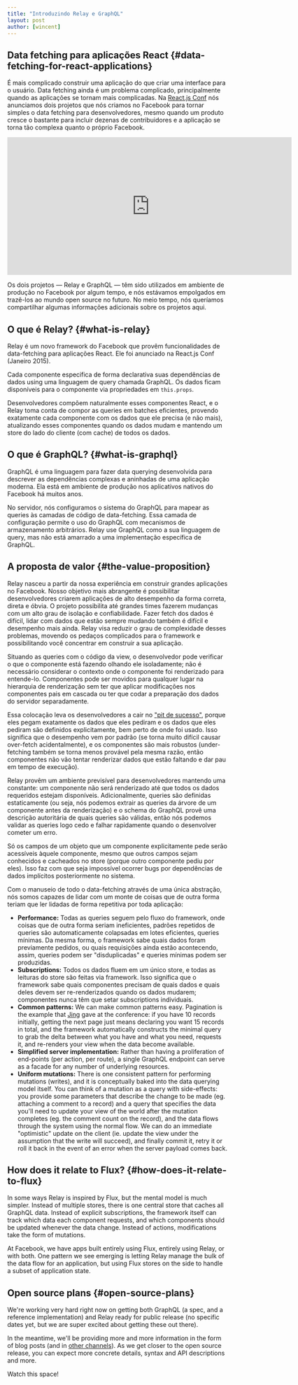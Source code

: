 ```yaml
---
title: "Introduzindo Relay e GraphQL"
layout: post
author: [wincent]
---
```


## Data fetching para aplicações React {#data-fetching-for-react-applications}

É mais complicado construir uma aplicação do que criar uma interface para o usuário. Data fetching ainda é um problema complicado, principalmente quando as aplicações se tornam mais complicadas. Na [React.js Conf](http://conf.reactjs.com/) nós anunciamos dois projetos que nós criamos no Facebook para tornar simples o data fetching para desenvolvedores, mesmo quando um produto cresce o bastante para incluir dezenas de contribuidores e a aplicação se torna tão complexa quanto o próprio Facebook.

<iframe width="650" height="315" src="https://www.youtube-nocookie.com/embed/9sc8Pyc51uU" frameborder="0" allowfullscreen></iframe>

Os dois projetos &mdash; Relay e GraphQL &mdash; têm sido utilizados em ambiente de produção no Facebook por algum tempo, e nós estávamos empolgados em trazê-los ao mundo open source no futuro. No meio tempo, nós queríamos compartilhar algumas informações adicionais sobre os projetos aqui.

<script async class="speakerdeck-embed" data-id="7af7c2f33bf9451a892dcd91de55b7c2" data-ratio="1.29456384323641" src="//speakerdeck.com/assets/embed.js"></script>

## O que é Relay? {#what-is-relay}

Relay é um novo framework do Facebook que provêm funcionalidades de data-fetching para aplicações React. Ele foi anunciado na React.js Conf (Janeiro 2015).

Cada componente especifica de forma declarativa suas dependências de dados using uma linguagem de query chamada GraphQL. Os dados ficam disponíveis para o componente via propriedades em `this.props`.

Desenvolvedores compõem naturalmente esses componentes React, e o Relay toma conta de compor as queries em batches eficientes, provendo exatamente cada componente com os dados que ele precisa (e não mais), atualizando esses componentes quando os dados mudam e mantendo um store do lado do cliente (com cache) de todos os dados.  

## O que é GraphQL? {#what-is-graphql}

GraphQL é uma linguagem para fazer data querying desenvolvida para descrever as dependências complexas e aninhadas de uma aplicação moderna. Ela está em ambiente de produção nos aplicativos nativos do Facebook há muitos anos.

No servidor, nós configuramos o sistema do GraphQL para mapear as queries às camadas de código de data-fetching. Essa camada de configuração permite o uso do GraphQL com mecanismos de armazenamento arbitrários. Relay use GraphQL como a sua linguagem de query, mas não está amarrado a uma implementação específica de GraphQL.

## A proposta de valor {#the-value-proposition}

Relay nasceu a partir da nossa experiência em construir grandes aplicações no Facebook. Nosso objetivo mais abrangente é possibilitar desenvolvedores criarem aplicações de alto desempenho da forma correta, direta e óbvia. O projeto possibilita até grandes times fazerem mudanças com um alto grau de isolação e confiabilidade. Fazer fetch dos dados é difícil, lidar com dados que estão sempre mudando também é difícil e desempenho mais ainda. Relay visa reduzir o grau de complexidade desses problemas, movendo os pedaços complicados para o framework e possibilitando você concentrar em construir a sua aplicação.

Situando as queries com o código da view, o desenvolvedor pode verificar o que o componente está fazendo olhando ele isoladamente; não é necessário considerar o contexto onde o componente foi renderizado para entende-lo. Componentes pode ser movidos para qualquer lugar na hierarquia de renderização sem ter que aplicar modificações nos componentes pais em cascada ou ter que codar a preparação dos dados do servidor separadamente.

Essa colocação leva os desenvolvedores a cair no ["pit de sucesso"](https://english.stackexchange.com/a/77541), porque eles pegam exatamente os dados que eles pediram e os dados que eles pediram são definidos explicitamente, bem perto de onde foi usado. Isso significa que o desempenho vem por padrão (se torna muito difícil causar over-fetch acidentalmente), e os componentes são mais robustos (under-fetching também se torna menos provável pela mesma razão, então componentes não vão tentar renderizar dados que estão faltando e dar pau em tempo de execução).

Relay provêm um ambiente previsível para desenvolvedores mantendo uma constante: um componente não será renderizado até que todos os dados requeridos estejam disponíveis. Adicionalmente, queries são definidas estaticamente (ou seja, nós podemos extrair as queries da árvore de um componente antes da renderização) e o schema do GraphQL provê uma descrição autoritária de quais queries são válidas, então nós podemos validar as queries logo cedo e falhar rapidamente quando o desenvolver cometer um erro.

Só os campos de um objeto que um componente explicitamente pede serão acessíveis àquele componente, mesmo que outros campos sejam conhecidos e cacheados no store (porque outro componente pediu por eles). Isso faz com que seja impossível ocorrer bugs por dependências de dados implícitos posteriormente no sistema. 

Com o manuseio de todo o data-fetching através de uma única abstração, nós somos capazes de lidar com um monte de coisas que de outra forma teriam que ler lidadas de forma repetitiva por toda aplicação:

- **Performance:** Todas as queries seguem pelo fluxo do framework, onde coisas que de outra forma seriam ineficientes, padrões repetidos de queries são automaticamente colapsadas em lotes eficientes, queries mínimas. Da mesma forma, o framework sabe quais dados foram previamente pedidos, ou quais requisições ainda estão acontecendo, assim, queries podem ser "disduplicadas" e queries mínimas podem ser produzidas.
- **Subscriptions:** Todos os dados fluem em um único store, e todas as leituras do store são feitas via framework. Isso significa que o framework sabe quais componentes precisam de quais dados e quais deles devem ser re-renderizados quando os dados mudarem; componentes nunca têm que setar subscriptions individuais.
- **Common patterns:** We can make common patterns easy. Pagination is the example that [Jing](https://twitter.com/jingc) gave at the conference: if you have 10 records initially, getting the next page just means declaring you want 15 records in total, and the framework automatically constructs the minimal query to grab the delta between what you have and what you need, requests it, and re-renders your view when the data become available.
- **Simplified server implementation:** Rather than having a proliferation of end-points (per action, per route), a single GraphQL endpoint can serve as a facade for any number of underlying resources.
- **Uniform mutations:** There is one consistent pattern for performing mutations (writes), and it is conceptually baked into the data querying model itself. You can think of a mutation as a query with side-effects: you provide some parameters that describe the change to be made (eg. attaching a comment to a record) and a query that specifies the data you'll need to update your view of the world after the mutation completes (eg. the comment count on the record), and the data flows through the system using the normal flow. We can do an immediate "optimistic" update on the client (ie. update the view under the assumption that the write will succeed), and finally commit it, retry it or roll it back in the event of an error when the server payload comes back.

## How does it relate to Flux? {#how-does-it-relate-to-flux}

In some ways Relay is inspired by Flux, but the mental model is much simpler. Instead of multiple stores, there is one central store that caches all GraphQL data. Instead of explicit subscriptions, the framework itself can track which data each component requests, and which components should be updated whenever the data change. Instead of actions, modifications take the form of mutations.

At Facebook, we have apps built entirely using Flux, entirely using Relay, or with both. One pattern we see emerging is letting Relay manage the bulk of the data flow for an application, but using Flux stores on the side to handle a subset of application state.

## Open source plans {#open-source-plans}

We're working very hard right now on getting both GraphQL (a spec, and a reference implementation) and Relay ready for public release (no specific dates yet, but we are super excited about getting these out there).

In the meantime, we'll be providing more and more information in the form of blog posts (and in [other channels](https://gist.github.com/wincent/598fa75e22bdfa44cf47)). As we get closer to the open source release, you can expect more concrete details, syntax and API descriptions and more.

Watch this space!
